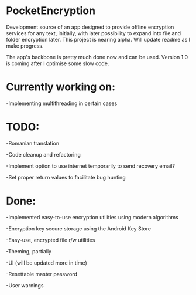 # PocketEncryption
Development source of an app designed to provide offline encryption services for any text, initially, with later possibility to expand into file and folder encryption later.
This project is nearing alpha. Will update readme as I make progress.

The app's backbone is pretty much done now and can be used. Version 1.0 is coming after I optimise some slow code.

# Currently working on:

-Implementing multithreading in certain cases

# TODO:

-Romanian translation

-Code cleanup and refactoring

-Implement option to use internet temporarily to send recovery email?

-Set proper return values to facilitate bug hunting


# Done:

-Implemented easy-to-use encryption utilities using modern algorithms

-Encryption key secure storage using the Android Key Store

-Easy-use, encrypted file r/w utilities

-Theming, partially

-UI (will be updated more in time)

-Resettable master password

-User warnings